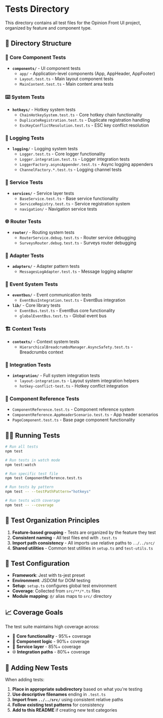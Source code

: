 # Tests Directory

This directory contains all test files for the Opinion Front UI project, organized by feature and component type.

## 📁 Directory Structure

### 🧪 **Core Component Tests**
- **`components/`** - UI component tests
  - `app/` - Application-level components (App, AppHeader, AppFooter)
  - `Layout.test.ts` - Main layout component tests
  - `MainContent.test.ts` - Main content area tests

### ⌨️ **System Tests**  
- **`hotkeys/`** - Hotkey system tests
  - `ChainHotkeySystem.test.ts` - Core hotkey chain functionality
  - `DuplicateRegistration.test.ts` - Duplicate registration handling
  - `EscKeyConflictResolution.test.ts` - ESC key conflict resolution

### 📝 **Logging Tests**
- **`logging/`** - Logging system tests
  - `Logger.test.ts` - Core logger functionality
  - `Logger.integration.test.ts` - Logger integration tests
  - `LoggerFactory.asyncAppender.test.ts` - Async logging appenders
  - `ChannelFactory.*.test.ts` - Logging channel tests

### 🔧 **Service Tests**
- **`services/`** - Service layer tests
  - `BaseService.test.ts` - Base service functionality
  - `ServiceRegistry.test.ts` - Service registration system
  - `navigation/` - Navigation service tests

### 🌐 **Router Tests**
- **`router/`** - Routing system tests
  - `RouterService.debug.test.ts` - Router service debugging
  - `SurveysRouter.debug.test.ts` - Surveys router debugging

### 🔌 **Adapter Tests**
- **`adapters/`** - Adapter pattern tests
  - `MessagesLogAdapter.test.ts` - Message logging adapter

### 🚌 **Event System Tests**
- **`eventbus/`** - Event communication tests
  - `EventBusIntegration.test.ts` - EventBus integration
- **`lib/`** - Core library tests
  - `EventBus.test.ts` - EventBus core functionality
  - `globalEventBus.test.ts` - Global event bus

### 🏗️ **Context Tests**
- **`contexts/`** - Context system tests
  - `HierarchicalBreadcrumbsManager.AsyncSafety.test.ts` - Breadcrumbs context

### 🔗 **Integration Tests**
- **`integration/`** - Full system integration tests
  - `layout-integration.ts` - Layout system integration helpers
  - `hotkey-conflict-test.ts` - Hotkey conflict integration

### 🧩 **Component Reference Tests**
- `ComponentReference.test.ts` - Component reference system
- `ComponentReference.AppHeaderScenario.test.ts` - App header scenarios
- `PageComponent.test.ts` - Base page component functionality

## 🏃‍♂️ **Running Tests**

```bash
# Run all tests
npm test

# Run tests in watch mode  
npm test:watch

# Run specific test file
npm test ComponentReference.test.ts

# Run tests by pattern
npm test -- --testPathPattern="hotkeys"

# Run tests with coverage
npm test -- --coverage
```

## 🎯 **Test Organization Principles**

1. **Feature-based grouping** - Tests are organized by the feature they test
2. **Consistent naming** - All test files end with `.test.ts`
3. **Import path consistency** - All imports use relative paths to `../../src/`
4. **Shared utilities** - Common test utilities in `setup.ts` and `test-utils.ts`

## 🔧 **Test Configuration**

- **Framework**: Jest with ts-jest preset
- **Environment**: JSDOM for DOM testing
- **Setup**: `setup.ts` configures global test environment
- **Coverage**: Collected from `src/**/*.ts` files
- **Module mapping**: `@/` alias maps to `src/` directory

## 📈 **Coverage Goals**

The test suite maintains high coverage across:
- 🎯 **Core functionality** - 95%+ coverage
- 🧩 **Component logic** - 90%+ coverage  
- 🔧 **Service layer** - 85%+ coverage
- 🌐 **Integration paths** - 80%+ coverage

## 🚀 **Adding New Tests**

When adding tests:

1. **Place in appropriate subdirectory** based on what you're testing
2. **Use descriptive filenames** ending in `.test.ts`
3. **Import from `../../src/`** using consistent relative paths
4. **Follow existing test patterns** for consistency
5. **Add to this README** if creating new test categories